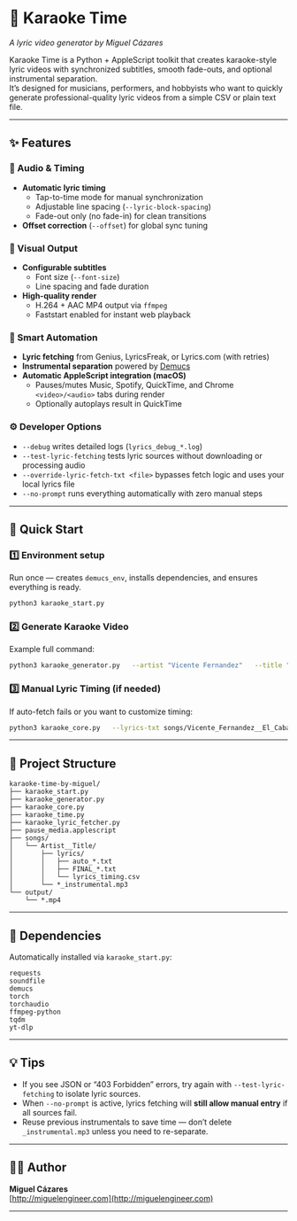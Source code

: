# 🎤 Karaoke Time  
*A lyric video generator by Miguel Cázares*

Karaoke Time is a Python + AppleScript toolkit that creates karaoke-style lyric videos with synchronized subtitles, smooth fade-outs, and optional instrumental separation.  
It’s designed for musicians, performers, and hobbyists who want to quickly generate professional-quality lyric videos from a simple CSV or plain text file.

---

## ✨ Features

### 🎵 Audio & Timing
- **Automatic lyric timing**
  - Tap-to-time mode for manual synchronization
  - Adjustable line spacing (`--lyric-block-spacing`)
  - Fade-out only (no fade-in) for clean transitions  
- **Offset correction** (`--offset`) for global sync tuning

### 🎨 Visual Output
- **Configurable subtitles**
  - Font size (`--font-size`)
  - Line spacing and fade duration  
- **High-quality render**
  - H.264 + AAC MP4 output via `ffmpeg`
  - Faststart enabled for instant web playback

### 🧠 Smart Automation
- **Lyric fetching** from Genius, LyricsFreak, or Lyrics.com (with retries)
- **Instrumental separation** powered by [Demucs](https://github.com/facebookresearch/demucs)
- **Automatic AppleScript integration (macOS)**
  - Pauses/mutes Music, Spotify, QuickTime, and Chrome `<video>/<audio>` tabs during render
  - Optionally autoplays result in QuickTime

### ⚙️ Developer Options
- `--debug` writes detailed logs (`lyrics_debug_*.log`)
- `--test-lyric-fetching` tests lyric sources without downloading or processing audio
- `--override-lyric-fetch-txt <file>` bypasses fetch logic and uses your local lyrics file
- `--no-prompt` runs everything automatically with zero manual steps

---

## 🚀 Quick Start

### 1️⃣ Environment setup
Run once — creates `demucs_env`, installs dependencies, and ensures everything is ready.

```bash
python3 karaoke_start.py
```

### 2️⃣ Generate Karaoke Video
Example full command:

```bash
python3 karaoke_generator.py   --artist "Vicente Fernandez"   --title "El Caballo de mi Padre"   --strip-vocals   --offset -1.75   --no-prompt   --autoplay
```

### 3️⃣ Manual Lyric Timing (if needed)
If auto-fetch fails or you want to customize timing:

```bash
python3 karaoke_core.py   --lyrics-txt songs/Vicente_Fernandez__El_Caballo_de_mi_Padre/lyrics/FINAL_Vicente_Fernandez_El_Caballo_de_mi_Padre.txt   --mp3 El_Caballo_de_mi_Padre_instrumental.mp3   --artist "Vicente Fernandez"   --title "El Caballo de mi Padre"   --offset -1.75   --no-prompt   --autoplay
```

---

## 📁 Project Structure

```
karaoke-time-by-miguel/
├── karaoke_start.py
├── karaoke_generator.py
├── karaoke_core.py
├── karaoke_time.py
├── karaoke_lyric_fetcher.py
├── pause_media.applescript
├── songs/
│   └── Artist__Title/
│       ├── lyrics/
│       │   ├── auto_*.txt
│       │   ├── FINAL_*.txt
│       │   └── lyrics_timing.csv
│       └── *_instrumental.mp3
└── output/
    └── *.mp4
```

---

## 🧩 Dependencies

Automatically installed via `karaoke_start.py`:

```
requests
soundfile
demucs
torch
torchaudio
ffmpeg-python
tqdm
yt-dlp
```

---

## 💡 Tips
- If you see JSON or “403 Forbidden” errors, try again with `--test-lyric-fetching` to isolate lyric sources.
- When `--no-prompt` is active, lyrics fetching will **still allow manual entry** if all sources fail.
- Reuse previous instrumentals to save time — don’t delete `_instrumental.mp3` unless you need to re-separate.

---

## 🧑‍💻 Author
**Miguel Cázares**  
[http://miguelengineer.com](http://miguelengineer.com)

---